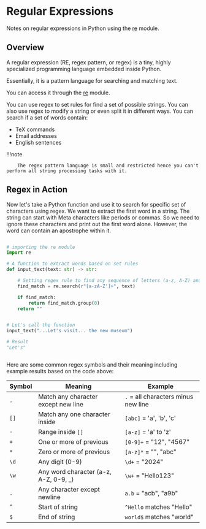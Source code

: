# Regular Expressions

Notes on regular expressions in Python using the [re](https://docs.python.org/3/library/re.html#module-re) module.

## Overview

A regular expression (RE, regex pattern, or regex) is a tiny, highly specialized programming language embedded inside Python. 

Essentially, it is a pattern language for searching and matching text.

You can access it through the [re](https://docs.python.org/3/library/re.html#module-re) module.

You can use regex to set rules for find a set of possible strings. You can also use regex to modify a string or even split it in different ways. You can search if a set of words contain:

- TeX commands
- Email addresses
- English sentences

!!!note

        The regex pattern language is small and restricted hence you can't perform all string processing tasks with it.

## Regex in Action

Now let's take a Python function and use it to search for specific set of characters using regex. We want to extract the first word in a string. The string can start with Meta characters like periods or commas. So we need to ignore these characters and print out the first word alone. However, the word can contain an apostrophe within it.

```python

# importing the re module
import re

# A function to extract words based on set rules
def input_text(text: str) -> str:

    # Setting regex rule to find any sequence of letters (a-z, A-Z) and apostrophes (')
    find_match = re.search(r"[a-zA-Z']+", text)

    if find_match:
        return find_match.group(0)
    return ""


# Let's call the function
input_text("...Let's visit... the new museum")

# Result
"Let's"



```


Here are some common regex symbols and their meaning including example results based on the code above:

| Symbol | Meaning                                | Example                  |
| ------ | -------------------------------------- | ------------------------ |
| `.`    | Match any character except new line    | `.` = all characters minus new line   |
| `[]`   | Match any one character inside         | `[abc]` = 'a', 'b', 'c'  |
| `-`    | Range inside `[]`                      | `[a-z]` = 'a' to 'z'     |
| `+`    | One or more of previous                | `[0-9]+` = "12", "4567"  |
| `*`    | Zero or more of previous               | `[a-z]*` = "", "abc"     |
| `\d`   | Any digit (0-9)                        | `\d+` = "2024"           |
| `\w`   | Any word character (a-z, A-Z, 0-9, \_) | `\w+` = "Hello123"       |
| `.`    | Any character except newline           | `a.b` = "acb", "a9b"     |
| `^`    | Start of string                        | `^Hello` matches "Hello" |
| `$`    | End of string                          | `world$` matches "world" |
